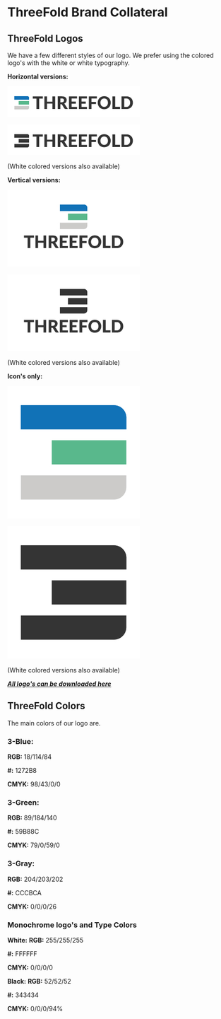 # ThreeFold Brand Collateral

## ThreeFold Logos

We have a few different styles of our logo.
We prefer using the colored logo's with the white or white typography.

**Horizontal versions:**

![](img/horizontal_color_gray.jpg)

![](img/horizontal_all_gray.jpg)

(White colored versions also available)

**Vertical versions:**

![](img/vertical_color_gray.jpg)

![](img/vertical_all_gray.jpg)

(White colored versions also available)

**Icon's only:**

![](img/icon_color.jpg)

![](img/icon_all_gray.jpg)

(White colored versions also available)


[***All logo's can be downloaded here***](https://drive.google.com/drive/folders/1C3olGDE1aTGpvS069OOoqt9bNyff3EBt?usp=sharing)
## ThreeFold Colors

The main colors of our logo are.

### 3-Blue:
**RGB:** 18/114/84

**#:** 1272B8

**CMYK:** 98/43/0/0

### 3-Green:
**RGB:** 89/184/140

**#:** 59B88C

**CMYK:** 79/0/59/0

### 3-Gray:
**RGB:** 204/203/202

**#:** CCCBCA

**CMYK:** 0/0/0/26

### Monochrome logo's and Type Colors
**White:**
**RGB:** 255/255/255

**#:** FFFFFF

**CMYK:** 0/0/0/0

**Black:**
**RGB:** 52/52/52

**#:** 343434

**CMYK:** 0/0/0/94%